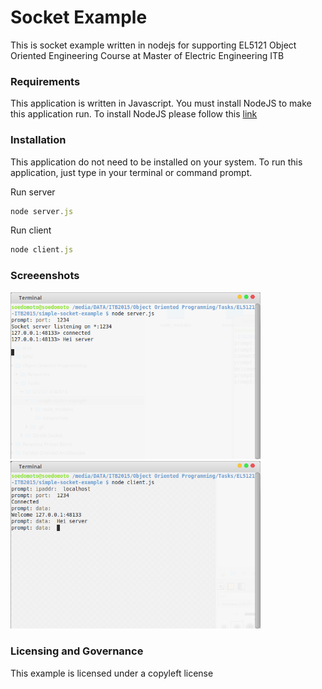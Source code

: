 # Socket Example
This is socket example written in nodejs for supporting EL5121 Object Oriented Engineering Course at Master of Electric Engineering ITB

### Requirements
This application is written in Javascript. You must install NodeJS to make this application run.
To install NodeJS please follow this <a href="https://nodejs.org/en/download/" target="_blank">link</a>

### Installation
This application do not need to be installed on your system. To run this application, just type in your terminal or command prompt.

Run server
```js
node server.js
```

Run client
```js
node client.js
```

### Screeenshots
<img src="/simple-socket-example/screenshots/Server.png" alt="Socket Server" width="400">
<img src="/simple-socket-example/screenshots/Client.png" alt="Socket Client" width="400">

### Licensing and Governance
This example is licensed under a copyleft license

